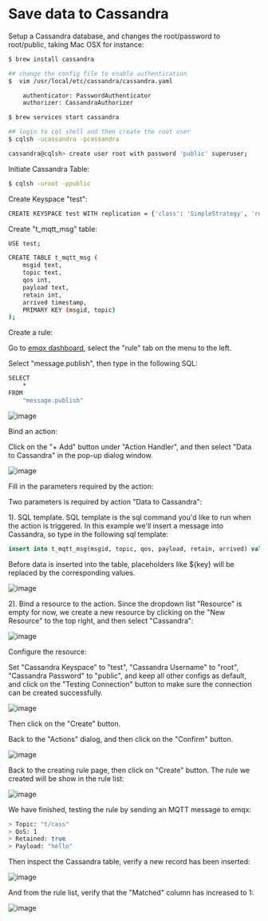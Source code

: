 # Save data to Cassandra

Setup a Cassandra database, and changes the root/password to root/public, taking Mac OSX for instance:

```bash
$ brew install cassandra

## change the config file to enable authentication
$  vim /usr/local/etc/cassandra/cassandra.yaml

    authenticator: PasswordAuthenticator
    authorizer: CassandraAuthorizer

$ brew services start cassandra

## login to cql shell and then create the root user
$ cqlsh -ucassandra -pcassandra

cassandra@cqlsh> create user root with password 'public' superuser;
```

Initiate Cassandra Table:

```bash
$ cqlsh -uroot -ppublic
```

Create Keyspace "test":

```bash
CREATE KEYSPACE test WITH replication = {'class': 'SimpleStrategy', 'replication_factor': '1'}  AND durable_writes = true;
```

Create "t_mqtt_msg" table:

```bash
USE test;

CREATE TABLE t_mqtt_msg (
    msgid text,
    topic text,
    qos int,
    payload text,
    retain int,
    arrived timestamp,
    PRIMARY KEY (msgid, topic)
);
```

Create a rule:

Go to [emqx dashboard](http://127.0.0.1:18083/#/rules), select the
"rule" tab on the menu to the left.

Select "message.publish", then type in the following SQL:

```bash
SELECT
    *
FROM
    "message.publish"
```

![image](./assets/rule-engine/mysql_sql_1.png)

Bind an action:

Click on the "+ Add" button under "Action Handler", and then select
"Data to Cassandra" in the pop-up dialog window.

![image](./assets/rule-engine/cass_action_0.png)

Fill in the parameters required by the action:

Two parameters is required by action "Data to Cassandra":

1). SQL template. SQL template is the sql command you'd like to run
when the action is triggered. In this example we'll insert a message
into Cassandra, so type in the following sql
template:

```sql
insert into t_mqtt_msg(msgid, topic, qos, payload, retain, arrived) values (${id}, ${topic}, ${qos}, ${payload}, ${retain}, ${timestamp})
```

Before data is inserted into the table, placeholders like \${key} will
be replaced by the corresponding values.

![image](./assets/rule-engine/cass_action_1.png)

2). Bind a resource to the action. Since the dropdown list "Resource"
is empty for now, we create a new resource by clicking on the "New
Resource" to the top right, and then select "Cassandra":

![image](./assets/rule-engine/cass_action_2.png)

Configure the resource:

Set "Cassandra Keyspace" to "test", "Cassandra Username" to "root",
"Cassandra Password" to "public", and keep all other configs as
default, and click on the "Testing Connection" button to make sure the
connection can be created successfully.

![image](./assets/rule-engine/cass_resoure_1.png)

Then click on the "Create" button.

Back to the "Actions" dialog, and then click on the "Confirm" button.

![image](./assets/rule-engine/cass_action_3.png)

Back to the creating rule page, then click on "Create" button. The rule we created will be show in the rule list:

![image](./assets/rule-engine/cass_rule_overview_0.png)

We have finished, testing the rule by sending an MQTT message to emqx:

```bash
> Topic: "t/cass"
> QoS: 1
> Retained: true
> Payload: "hello"
```
Then inspect the Cassandra table, verify a new record has been
inserted:

![image](./assets/rule-engine/cass_result.png)

And from the rule list, verify that the "Matched" column has increased
to 1:

![image](./assets/rule-engine/cass_rule_overview_1.png)
